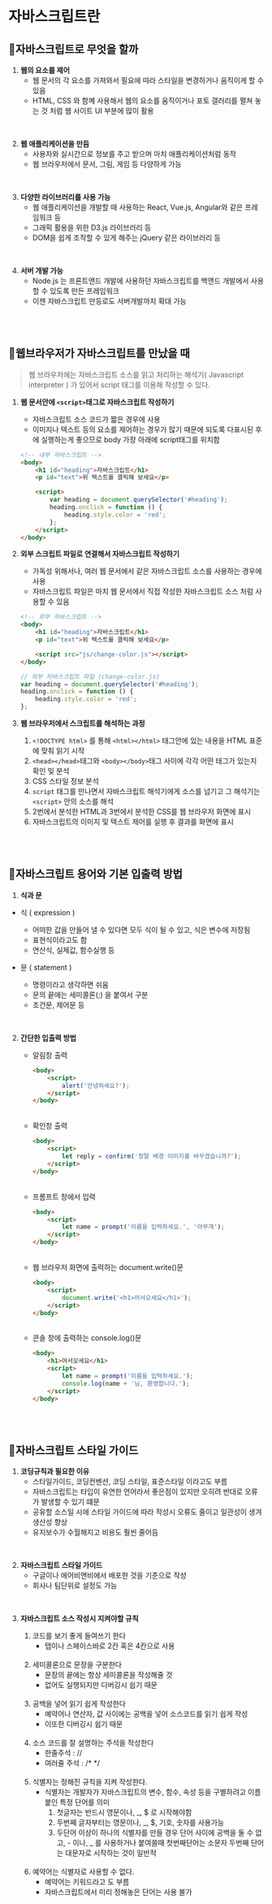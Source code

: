 # 자바스크립트란

## 🌹자바스크립트로 무엇을 할까

1. **웹의 요소를 제어**
    - 웹 문서의 각 요소를 가져와서 필요에 따라 스타일을 변경하거나 움직이게 할 수 있음
    - HTML, CSS 와 함꼐 사용해서 웹의 요소를 움직이거나 포토 갤러리를 펼쳐 놓는 것 처럼 웹 사이트 UI 부분에 많이 활용

<br>

2. **웹 애플리케이션을 만듬**
    - 사용자와 실시간으로 정보를 주고 받으며 마치 애플리케이션처럼 동작
    - 웹 브라우저에서 문서, 그림, 게임 등 다양하게 가능

<br>

3. **다양한 라이브러리를 사용 가능**
    - 웹 애플리케이션을 개발할 때 사용하는 React, Vue.js, Angular와 같은 프레임워크 등
    - 그래픽 활용을 위한 D3.js 라이브러리 등
    - DOM을 쉽게 조작할 수 있게 해주는 jQuery 같은 라이브러리 등

<br>

4. **서버 개발 가능**
    - Node.js 는 프론트앤드 개발에 사용하던 자바스크립트를 백앤드 개발에서 사용할 수 있도록 만든 프레임워크
    - 이젠 자바스크립트 만등로도 서버개발까지 확대 가능

<br><br>

## 🌸웹브라우저가 자바스크립트를 만났을 때

> 웹 브라우저에는 자바스크립트 소스를 읽고 처리하는 해석기( Javascript interpreter ) 가 있어서 script 태그를 이용해 작성할 수 있다.

1. **웹 문서안에 `<script>`태그로 자바스크립트 작성하기**

    - 자바스크립트 소스 코드가 짧은 경우에 사용
    - 이미지나 텍스트 등의 요소를 제어하는 경우가 많기 때문에 되도록 다표시된 후에 실행하는게 좋으므로 body
      가장 아래에 script태그를 위치함

    ```html
    <!-- 내부 자바스크립트 -->
    <body>
        <h1 id="heading">자바스크립트</h1>
        <p id="text">위 텍스트를 클릭해 보세요</p>

        <script>
            var heading = document.querySelector('#heading');
            heading.onclick = function () {
                heading.style.color = 'red';
            };
        </script>
    </body>
    ```

2. **외부 스크립트 파일로 연결해서 자바스크립트 작성하기**

    - 가독성 위해서나, 여러 웹 문서에서 같은 자바스크립트 소스를 사용하는 경우에 사용
    - 자바스크립트 파일은 마치 웹 문서에서 직접 작성한 자바스크립트 소스 처럼 사용할 수 있음

    ```html
    <!-- 외부 자바스크립트 -->
    <body>
        <h1 id="heading">자바스크립트</h1>
        <p id="text">위 텍스트를 클릭해 보세요</p>

        <script src="js/change-color.js"></script>
    </body>
    ```

    ```javascript
    // 외부 자바스크립트 파일 (change-color.js)
    var heading = document.querySelector('#heading');
    heading.onclick = function () {
        heading.style.color = 'red';
    };
    ```

3. **웹 브라우저에서 스크립트를 해석하는 과정**
    1. `<!DOCTYPE html>` 를 통해 `<html></html>` 태그안에 있는 내용을 HTML 표준에 맞춰 읽기 시작
    2. `<head></head>`태그와 `<body></body>`태그 사이에 각각 어떤 태그가 있는지 확인 및 분석
    3. CSS 스타일 정보 분석
    4. `script` 태그를 만나면서 자바스크립트 해석기에게 소스를 넘기고 그 해석기는 `<script>` 안의 소스를 해석
    5. 2번에서 분석한 HTML과 3번에서 분석한 CSS를 웹 브라우저 화면에 표시
    6. 자바스크립트의 이미지 및 텍스트 제어를 실행 후 결과를 화면에 표시

<br><br>

## 🌺자바스크립트 용어와 기본 입출력 방법

1. **식과 문**

-   식 ( expression )

    -   어떠한 값을 만들어 낼 수 있다면 모두 식이 될 수 있고, 식은 변수에 저장됨
    -   표현식이라고도 함
    -   연산식, 실제값, 함수실행 등

-   문 ( statement )
    -   명령이라고 생각하면 쉬움
    -   문의 끝에는 세미콜론(;) 을 붙여서 구분
    -   조건문, 제어문 등

<br>

2. **간단한 입출력 방법**

    - 알림창 출력
        ```html
        <body>
            <script>
                alert('안녕하세요?');
            </script>
        </body>
        ```

    <br>

    - 확인창 출력
        ```html
        <body>
            <script>
                let reply = confirm('정말 배경 이미지를 바꾸겠습니까?');
            </script>
        </body>
        ```

    <br>

    - 프롬프트 창에서 입력
        ```html
        <body>
            <script>
                let name = prompt('이름을 입력하세요.', '아무개');
            </script>
        </body>
        ```

    <br>

    - 웹 브라우저 화면에 출력하는 document.write()문
        ```html
        <body>
            <script>
                document.write('<h1>어서오세요</h1>');
            </script>
        </body>
        ```

    <br>

    - 콘솔 창에 출력하는 console.log()문
        ```html
        <body>
            <h1>어서오세요</h1>
            <script>
                let name = prompt('이름을 입력하세요.');
                console.log(name + '님, 환영합니다.');
            </script>
        </body>
        ```

<br><br>

## 🌼자바스크립트 스타일 가이드

1. **코딩규칙과 필요한 이유**
    - 스타일가이드, 코딩컨벤션, 코딩 스타일, 표준스타일 이라고도 부름
    - 자바스크립트는 타입이 유연한 언어라서 좋은점이 있지만 오히려 반대로 오류가 발생할 수 있기 떄문
    - 공유할 소스일 시에 스타일 가이드에 따라 작성시 오류도 줄이고 일관성이 생겨 생산성 향상
    - 유지보수가 수월해지고 비용도 훨씬 줄어듬

<br>

2. **자바스크립트 스타일 가이드**
    - 구글이나 에어비앤비에서 배포한 것을 기준으로 작성
    - 회사나 팀단위로 설정도 가능

<br>

3. **자바스크립트 소스 작성시 지켜야할 규칙**

    1. 코드를 보기 좋게 들여쓰기 한다
        - 탭이나 스페이스바로 2칸 혹은 4칸으로 사용

    <br>

    2. 세미콜론으로 문장을 구분한다
        - 문장의 끝에는 항상 세미콜론을 작성해줄 것
        - 없어도 실행되지만 디버깅시 쉽기 때문

    <br>

    3. 공백을 넣어 읽기 쉽게 작성한다
        - 예약어나 연산자, 값 사이에는 공백을 넣어 소스코드를 읽기 쉽게 작성
        - 이또한 디버깅시 쉽기 때문

    <br>

    4. 소스 코드를 잘 설명하는 주석을 작성한다
        - 한줄주석 : //
        - 여러줄 주석 : /\* \*/

    <br>

    5. 식별자는 정해진 규칙을 지켜 작성한다.
        - 식별자는 개발자가 자바스크립트의 변수, 함수, 속성 등을 구별하려고 이름붙인 특정 단어를 의미
            1. 첫글자는 반드시 영문이나, \_, $ 로 시작해야함
            2. 두번째 글자부터는 영문이나, \_, $, 기호, 숫자를 사용가능
            3. 두단어 이상이 하나의 식별자를 만들 경우 단어 사이에 공백을 둘 수 없고, - 이나, \_ 를 사용하거나 붙여쓸때 첫번째단어는 소문자 두번째 단어는 대문자로 시작하는 것이 일반적

    <br>

    6. 예약어는 식별자로 사용할 수 없다.
        - 예약어는 키워드라고 도 부름
        - 자바스크립트에서 미리 정해놓은 단어는 사용 불가
